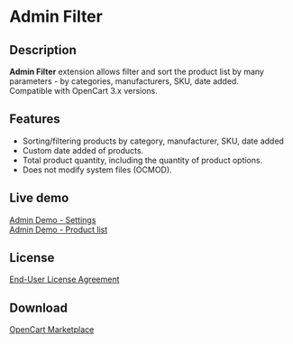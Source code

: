 # Admin Filter

## Description
**Admin Filter** extension allows filter and sort the product list by many parameters - by categories, manufacturers, SKU, date added.  
Compatible with OpenCart 3.x versions.

## Features
* Sorting/filtering products by category, manufacturer, SKU, date added
* Custom date added of products.
* Total product quantity, including the quantity of product options.
* Does not modify system files (OCMOD).

## Live demo
[Admin Demo - Settings](http://ocmod.freevar.com/oc3020/a/admin/index.php?route=extension/module/admin_filter)  
[Admin Demo - Product list](http://ocmod.freevar.com/oc3020/a/admin/index.php?route=catalog/product)

## License
[End-User License Agreement](https://raw.githubusercontent.com/ocmod-space/ocmod-admin-filter/main/EULA.txt)

## Download
[OpenCart Marketplace](https://www.opencart.com/index.php?route=marketplace/extension/info&extension_id=36080)
